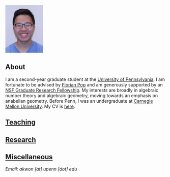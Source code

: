 ![Image](/assets/me.jpg)

## About

I am a second-year graduate student at the [University of Pennsylvania](https://www.math.upenn.edu/). I am fortunate to be advised by [Florian Pop](https://www2.math.upenn.edu/~pop/) and am generously supported by an [NSF Graduate Research Fellowship](https://www.nsfgrfp.org/). My interests are broadly in algebraic number theory and algebraic geometry, moving towards an emphasis on anabelian geometry. Before Penn, I was an undergraduate at [Carnegie Mellon University](https://www.cmu.edu/math). My CV is [here](/assets/CV.pdf).

## [Teaching](teaching.md)

## [Research](research.md)

## [Miscellaneous](misc.md)

*Email: akwon [at] upenn [dot] edu*
